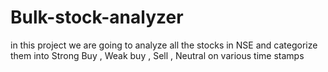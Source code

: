 # Bulk-stock-analyzer
in this project we are going to analyze all the stocks in NSE and categorize them into Strong Buy , Weak buy , Sell , Neutral  on various time stamps 
